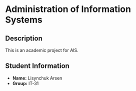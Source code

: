 # Administration of Information Systems

## Description
This is an academic project for AIS.

## Student Information

- **Name:** Lisynchuk Arsen
- **Group:** IT-31